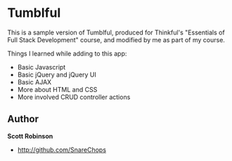 Tumblful
=============
This is a sample version of Tumblful, produced for Thinkful's "Essentials of Full Stack Development" course, and modified by me as part of my course.

Things I learned while adding to this app:

- Basic Javascript
- Basic jQuery and jQuery UI
- Basic AJAX
- More about HTML and CSS
- More involved CRUD controller actions


Author
-------

**Scott Robinson**

- http://github.com/SnareChops
